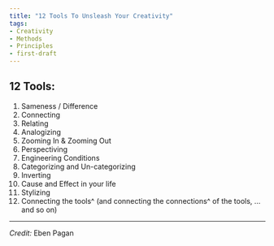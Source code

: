 ```yaml
---
title: "12 Tools To Unsleash Your Creativity"
tags:
- Creativity
- Methods
- Principles
- first-draft
---
```


## 12 Tools:

1. Sameness / Difference
2. Connecting
3. Relating
4. Analogizing
5. Zooming In & Zooming Out
6. Perspectiving
7. Engineering Conditions
8. Categorizing and Un-categorizing
9. Inverting
10. Cause and Effect in your life
11. Stylizing
12. Connecting the tools^ (and connecting the connections^ of the tools, … and so on)

___

*Credit:* Eben Pagan